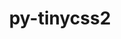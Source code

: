 ---
title: "py-tinycss2"
layout: cache
categories: [package, develop-2024-01-21]
meta: {"versions": ["1.2.1"], "compilers": ["gcc@=11.1.0", "gcc@=11.4.0", "gcc@=9.4.0", "oneapi@=2023.2.0"], "oss": ["ubuntu20.04", "ubuntu22.04"], "platforms": ["linux"], "targets": ["aarch64", "neoverse_v1", "ppc64le", "x86_64_v3"], "stacks": ["data-vis-sdk", "e4s", "e4s-aarch64", "e4s-neoverse_v1", "e4s-oneapi", "e4s-power", "root"], "num_specs": 14, "num_specs_by_stack": {"root": 14, "e4s-neoverse_v1": 2, "e4s-power": 2, "data-vis-sdk": 2, "e4s": 3, "e4s-oneapi": 3, "e4s-aarch64": 2}}
spec_details: [{"hash": "ea3vv3hrd7qatyhqpkxuk66kapwpsl6a", "compiler": "gcc@=11.4.0", "versions": ["1.2.1"], "os": "ubuntu20.04", "platform": "linux", "target": "neoverse_v1", "variants": ["build_system=python_pip"], "stacks": ["root", "e4s-neoverse_v1"], "size": "-", "tarball": "https://binaries.spack.io/releases/develop-2024-01-21/build_cache/linux-ubuntu20.04-neoverse_v1/gcc-11.4.0/py-tinycss2-1.2.1/linux-ubuntu20.04-neoverse_v1-gcc-11.4.0-py-tinycss2-1.2.1-ea3vv3hrd7qatyhqpkxuk66kapwpsl6a.spack"}, {"hash": "icmzfnxk6c764vk6t4jlziapzdg37wac", "compiler": "gcc@=11.4.0", "versions": ["1.2.1"], "os": "ubuntu20.04", "platform": "linux", "target": "neoverse_v1", "variants": ["build_system=python_pip"], "stacks": ["root", "e4s-neoverse_v1"], "size": "-", "tarball": "https://binaries.spack.io/releases/develop-2024-01-21/build_cache/linux-ubuntu20.04-neoverse_v1/gcc-11.4.0/py-tinycss2-1.2.1/linux-ubuntu20.04-neoverse_v1-gcc-11.4.0-py-tinycss2-1.2.1-icmzfnxk6c764vk6t4jlziapzdg37wac.spack"}, {"hash": "nefjslr5dtkkmvrvtthyayasxyyklk7l", "compiler": "gcc@=9.4.0", "versions": ["1.2.1"], "os": "ubuntu20.04", "platform": "linux", "target": "ppc64le", "variants": ["build_system=python_pip"], "stacks": ["root", "e4s-power"], "size": "-", "tarball": "https://binaries.spack.io/releases/develop-2024-01-21/build_cache/linux-ubuntu20.04-ppc64le/gcc-9.4.0/py-tinycss2-1.2.1/linux-ubuntu20.04-ppc64le-gcc-9.4.0-py-tinycss2-1.2.1-nefjslr5dtkkmvrvtthyayasxyyklk7l.spack"}, {"hash": "kff42dmyflawgrugu6wvji2frt53u3ff", "compiler": "gcc@=9.4.0", "versions": ["1.2.1"], "os": "ubuntu20.04", "platform": "linux", "target": "ppc64le", "variants": ["build_system=python_pip"], "stacks": ["root", "e4s-power"], "size": "-", "tarball": "https://binaries.spack.io/releases/develop-2024-01-21/build_cache/linux-ubuntu20.04-ppc64le/gcc-9.4.0/py-tinycss2-1.2.1/linux-ubuntu20.04-ppc64le-gcc-9.4.0-py-tinycss2-1.2.1-kff42dmyflawgrugu6wvji2frt53u3ff.spack"}, {"hash": "ehh4g7hr46raa24njozbvq7e2zlhnwkp", "compiler": "gcc@=11.1.0", "versions": ["1.2.1"], "os": "ubuntu20.04", "platform": "linux", "target": "x86_64_v3", "variants": ["build_system=python_pip"], "stacks": ["root", "data-vis-sdk"], "size": "-", "tarball": "https://binaries.spack.io/releases/develop-2024-01-21/build_cache/linux-ubuntu20.04-x86_64_v3/gcc-11.1.0/py-tinycss2-1.2.1/linux-ubuntu20.04-x86_64_v3-gcc-11.1.0-py-tinycss2-1.2.1-ehh4g7hr46raa24njozbvq7e2zlhnwkp.spack"}, {"hash": "ywgh2ns7j6wsir55tfinkailkf5t3nri", "compiler": "gcc@=11.1.0", "versions": ["1.2.1"], "os": "ubuntu20.04", "platform": "linux", "target": "x86_64_v3", "variants": ["build_system=python_pip"], "stacks": ["root", "data-vis-sdk"], "size": "-", "tarball": "https://binaries.spack.io/releases/develop-2024-01-21/build_cache/linux-ubuntu20.04-x86_64_v3/gcc-11.1.0/py-tinycss2-1.2.1/linux-ubuntu20.04-x86_64_v3-gcc-11.1.0-py-tinycss2-1.2.1-ywgh2ns7j6wsir55tfinkailkf5t3nri.spack"}, {"hash": "5py6bxzqzrdnvxjzggwduked4o7lvzsb", "compiler": "gcc@=11.4.0", "versions": ["1.2.1"], "os": "ubuntu20.04", "platform": "linux", "target": "x86_64_v3", "variants": ["build_system=python_pip"], "stacks": ["root", "e4s"], "size": "-", "tarball": "https://binaries.spack.io/releases/develop-2024-01-21/build_cache/linux-ubuntu20.04-x86_64_v3/gcc-11.4.0/py-tinycss2-1.2.1/linux-ubuntu20.04-x86_64_v3-gcc-11.4.0-py-tinycss2-1.2.1-5py6bxzqzrdnvxjzggwduked4o7lvzsb.spack"}, {"hash": "2udcgnsjf5nfvqrux5fzlkxwkz257g3e", "compiler": "gcc@=11.4.0", "versions": ["1.2.1"], "os": "ubuntu20.04", "platform": "linux", "target": "x86_64_v3", "variants": ["build_system=python_pip"], "stacks": ["root", "e4s"], "size": "-", "tarball": "https://binaries.spack.io/releases/develop-2024-01-21/build_cache/linux-ubuntu20.04-x86_64_v3/gcc-11.4.0/py-tinycss2-1.2.1/linux-ubuntu20.04-x86_64_v3-gcc-11.4.0-py-tinycss2-1.2.1-2udcgnsjf5nfvqrux5fzlkxwkz257g3e.spack"}, {"hash": "3sovad5gmi4wu2l56y4qnfjibdhnusll", "compiler": "gcc@=11.4.0", "versions": ["1.2.1"], "os": "ubuntu20.04", "platform": "linux", "target": "x86_64_v3", "variants": ["build_system=python_pip"], "stacks": ["root", "e4s"], "size": "-", "tarball": "https://binaries.spack.io/releases/develop-2024-01-21/build_cache/linux-ubuntu20.04-x86_64_v3/gcc-11.4.0/py-tinycss2-1.2.1/linux-ubuntu20.04-x86_64_v3-gcc-11.4.0-py-tinycss2-1.2.1-3sovad5gmi4wu2l56y4qnfjibdhnusll.spack"}, {"hash": "qgwzkdw6j7r63crkfzb26jetccu7sv4w", "compiler": "oneapi@=2023.2.0", "versions": ["1.2.1"], "os": "ubuntu20.04", "platform": "linux", "target": "x86_64_v3", "variants": ["build_system=python_pip"], "stacks": ["root", "e4s-oneapi"], "size": "-", "tarball": "https://binaries.spack.io/releases/develop-2024-01-21/build_cache/linux-ubuntu20.04-x86_64_v3/oneapi-2023.2.0/py-tinycss2-1.2.1/linux-ubuntu20.04-x86_64_v3-oneapi-2023.2.0-py-tinycss2-1.2.1-qgwzkdw6j7r63crkfzb26jetccu7sv4w.spack"}, {"hash": "n6grmp7d5nhjuiil77tori5pkydswbez", "compiler": "oneapi@=2023.2.0", "versions": ["1.2.1"], "os": "ubuntu20.04", "platform": "linux", "target": "x86_64_v3", "variants": ["build_system=python_pip"], "stacks": ["root", "e4s-oneapi"], "size": "-", "tarball": "https://binaries.spack.io/releases/develop-2024-01-21/build_cache/linux-ubuntu20.04-x86_64_v3/oneapi-2023.2.0/py-tinycss2-1.2.1/linux-ubuntu20.04-x86_64_v3-oneapi-2023.2.0-py-tinycss2-1.2.1-n6grmp7d5nhjuiil77tori5pkydswbez.spack"}, {"hash": "ngcuqosb6iy37hwnw7u36mf6yxohpwz2", "compiler": "oneapi@=2023.2.0", "versions": ["1.2.1"], "os": "ubuntu20.04", "platform": "linux", "target": "x86_64_v3", "variants": ["build_system=python_pip"], "stacks": ["root", "e4s-oneapi"], "size": "-", "tarball": "https://binaries.spack.io/releases/develop-2024-01-21/build_cache/linux-ubuntu20.04-x86_64_v3/oneapi-2023.2.0/py-tinycss2-1.2.1/linux-ubuntu20.04-x86_64_v3-oneapi-2023.2.0-py-tinycss2-1.2.1-ngcuqosb6iy37hwnw7u36mf6yxohpwz2.spack"}, {"hash": "w65nqoim7ze6wq3ogdnmrheq4lplfbeo", "compiler": "gcc@=11.4.0", "versions": ["1.2.1"], "os": "ubuntu22.04", "platform": "linux", "target": "aarch64", "variants": ["build_system=python_pip"], "stacks": ["e4s-aarch64", "root"], "size": "-", "tarball": "https://binaries.spack.io/releases/develop-2024-01-21/build_cache/linux-ubuntu22.04-aarch64/gcc-11.4.0/py-tinycss2-1.2.1/linux-ubuntu22.04-aarch64-gcc-11.4.0-py-tinycss2-1.2.1-w65nqoim7ze6wq3ogdnmrheq4lplfbeo.spack"}, {"hash": "vn7ek7iuhoplwkw6qmdhauhgb27vd5ml", "compiler": "gcc@=11.4.0", "versions": ["1.2.1"], "os": "ubuntu22.04", "platform": "linux", "target": "aarch64", "variants": ["build_system=python_pip"], "stacks": ["e4s-aarch64", "root"], "size": "-", "tarball": "https://binaries.spack.io/releases/develop-2024-01-21/build_cache/linux-ubuntu22.04-aarch64/gcc-11.4.0/py-tinycss2-1.2.1/linux-ubuntu22.04-aarch64-gcc-11.4.0-py-tinycss2-1.2.1-vn7ek7iuhoplwkw6qmdhauhgb27vd5ml.spack"}]
---